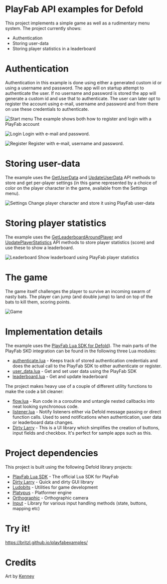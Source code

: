 # PlayFab API examples for Defold
This project implements a simple game as well as a rudimentary menu system. The project currently shows:

* Authentication
* Storing user-data
* Storing player statistics in a leaderboard

# Authentication
Authentication in this example is done using either a generated custom id or using a username and password. The app will on startup attempt to authenticate the user. If no username and password is stored the app will generate a custom id and use that to authenticate. The user can later opt to register the account using e-mail, username and password and from there on use these credentials to authenticate.

![Start menu](https://github.com/britzl/playfab_example/raw/master/docs/startmenu.png)
The example shows both how to register and login with a PlayFab account

![Login](https://github.com/britzl/playfab_example/raw/master/docs/login.png)
Login with e-mail and password.

![Register](https://github.com/britzl/playfab_example/raw/master/docs/register.png)
Register with e-mail, username and password.

# Storing user-data
The example uses the [GetUserData](https://api.playfab.com/Documentation/Client/method/GetUserData) and [UpdateUserData](https://api.playfab.com/Documentation/Client/method/UpdateUserData) API methods to store and get per-player settings (in this game represented by a choice of color on the player character in the game, available from the Settings menu).

![Settings](https://github.com/britzl/playfab_example/raw/master/docs/settings.png)
Change player character and store it using PlayFab user-data

# Storing player statistics
The example uses the [GetLeaderboardAroundPlayer](https://api.playfab.com/Documentation/Client/method/GetLeaderboardAroundPlayer) and [UpdatePlayerStatistics](https://api.playfab.com/Documentation/Client/method/UpdatePlayerStatistics) API methods to store player statistics (score) and use these to show a leaderboard.

![Leaderboard](https://github.com/britzl/playfab_example/raw/master/docs/leaderboard.png)
Show leaderboard using PlayFab player statistics

# The game
The game itself challenges the player to survive an incoming swarm of nasty bats. The player can jump (and double jump) to land on top of the bats to kill them, scoring points.

![Game](https://github.com/britzl/playfab_example/raw/master/docs/game.png)

# Implementation details
The example uses the [PlayFab Lua SDK for Defold](https://github.com/PlayFab/LuaSdk)). The main parts of the PlayFab SKD integration can be found in the following three Lua modules:

* [authenticate.lua](https://github.com/britzl/playfab_example/blob/master/example/playfab/authentication.lua) - Keeps track of stored authentication credentials and does the actual call to the PlayFab SDK to either authenticate or register.
* [user_data.lua](https://github.com/britzl/playfab_example/blob/master/example/playfab/user_data.lua) - Get and set user data using the PlayFab SDK
* [leaderboard.lua](https://github.com/britzl/playfab_example/blob/master/example/playfab/leaderboard.lua) - Get and update leaderboard

The project makes heavy use of a couple of different utility functions to make the code a bit cleaner:

* [flow.lua](https://github.com/britzl/ludobits/blob/master/ludobits/m/flow.lua) - Run code in a coroutine and untangle nested callbacks into neat looking synchronous code.
* [listener.lua](https://github.com/britzl/ludobits/blob/master/ludobits/m/listener.lua) - Notify listeners either via Defold message passing or direct function calls. Used to send notifications when authentication, user data or leaderboard data changes.
* [Dirty Larry](https://github.com/andsve/dirtylarry) - This is a UI library which simplifies the creation of buttons, input fields and checkbox. It's perfect for sample apps such as this.

# Project dependencies
This project is built using the following Defold library projects:

* [PlayFab Lua SDK](https://github.com/PlayFab/LuaSdk) - The official Lua SDK for PlayFab
* [Dirty Larry](https://github.com/andsve/dirtylarry) - Quick and dirty GUI library
* [Ludobits](https://github.com/britzl/ludobits) - Utilities for game development
* [Platypus](https://github.com/britzl/platypus) - Platformer engine
* [Orthographic](https://github.com/britzl/defold-orthographic) - Orthographic camera
* [Input](https://github.com/britzl/defold-input) - Library for various input handling methods (state, buttons, mapping etc)

# Try it!
https://britzl.github.io/playfabexamples/

# Credits
Art by [Kenney](http://www.kenney.nl)
